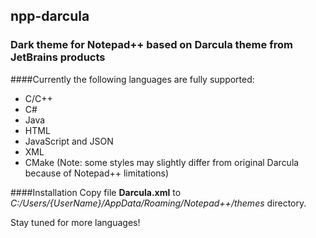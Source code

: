 ## npp-darcula

### Dark theme for Notepad++ based on Darcula theme from JetBrains products

####Currently the following languages are fully supported:
* C/C++
* C#
* Java
* HTML
* JavaScript and JSON
* XML
* CMake
(Note: some styles may slightly differ from original Darcula because of Notepad++ limitations)

####Installation
Copy file **Darcula.xml** to _C:/Users/{UserName}/AppData/Roaming/Notepad++/themes_ directory.

Stay tuned for more languages!



